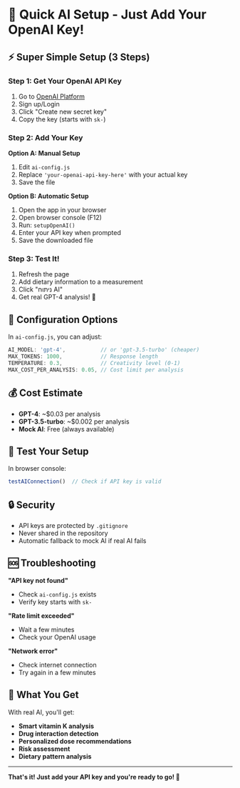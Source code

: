 # 🚀 Quick AI Setup - Just Add Your OpenAI Key!

## ⚡ Super Simple Setup (3 Steps)

### Step 1: Get Your OpenAI API Key
1. Go to [OpenAI Platform](https://platform.openai.com/api-keys)
2. Sign up/Login
3. Click "Create new secret key"
4. Copy the key (starts with `sk-`)

### Step 2: Add Your Key
**Option A: Manual Setup**
1. Edit `ai-config.js`
2. Replace `'your-openai-api-key-here'` with your actual key
3. Save the file

**Option B: Automatic Setup**
1. Open the app in your browser
2. Open browser console (F12)
3. Run: `setupOpenAI()`
4. Enter your API key when prompted
5. Save the downloaded file

### Step 3: Test It!
1. Refresh the page
2. Add dietary information to a measurement
3. Click "ניתוח AI"
4. Get real GPT-4 analysis! 🎉

## 🔧 Configuration Options

In `ai-config.js`, you can adjust:

```javascript
AI_MODEL: 'gpt-4',           // or 'gpt-3.5-turbo' (cheaper)
MAX_TOKENS: 1000,            // Response length
TEMPERATURE: 0.3,            // Creativity level (0-1)
MAX_COST_PER_ANALYSIS: 0.05, // Cost limit per analysis
```

## 💰 Cost Estimate
- **GPT-4**: ~$0.03 per analysis
- **GPT-3.5-turbo**: ~$0.002 per analysis
- **Mock AI**: Free (always available)

## 🧪 Test Your Setup

In browser console:
```javascript
testAIConnection()  // Check if API key is valid
```

## 🔒 Security
- API keys are protected by `.gitignore`
- Never shared in the repository
- Automatic fallback to mock AI if real AI fails

## 🆘 Troubleshooting

**"API key not found"**
- Check `ai-config.js` exists
- Verify key starts with `sk-`

**"Rate limit exceeded"**
- Wait a few minutes
- Check your OpenAI usage

**"Network error"**
- Check internet connection
- Try again in a few minutes

## 🎯 What You Get

With real AI, you'll get:
- **Smart vitamin K analysis**
- **Drug interaction detection**
- **Personalized dose recommendations**
- **Risk assessment**
- **Dietary pattern analysis**

---

**That's it! Just add your API key and you're ready to go! 🚀** 